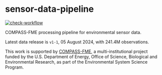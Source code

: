 # sensor-data-pipeline

<!-- badges: start -->
[![check-workflow](https://github.com/COMPASS-DOE/sensor-data-pipeline/actions/workflows/check-workflow.yaml/badge.svg)](https://github.com/COMPASS-DOE/sensor-data-pipeline/actions/workflows/check-workflow.yaml)
<!-- badges: end -->

COMPASS-FME processing pipeline for environmental sensor data.

Latest data release is `v1-1`, 05 August 2024, with 241.4M observations.

This work is supported by [COMPASS-FME](https://compass.pnnl.gov), a
multi-institutional project funded by the U.S. Department of Energy,
Office of Science, Biological and Environmental Research, as part of the
Environmental System Science Program.
